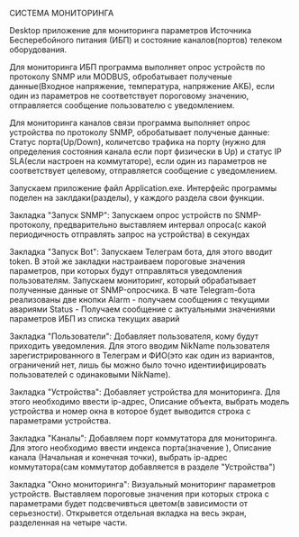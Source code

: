 СИСТЕМА МОНИТОРИНГА

Desktop приложение для мониторинга параметров Источника Бесперебойного питания (ИБП) и состояние каналов(портов) телеком оборудования.

Для мониторинга ИБП программа выполняет опрос устройств по протоколу SNMP или MODBUS, обробатывает полученые данные(Входное напряжение, температура, напряжение АКБ), если один из параметров не соответствует пороговому значению, отправляется сообщение пользователю с уведомлением.

Для мониторинга каналов связи программа выполняет опрос устройства по протоколу SNMP, обробатывает полученые данные: Статус порта(Up/Down), количетсво трафика на порту (нужно для определения состояния канала если порт физически в Up) и статус IP SLA(если настроен на коммутаторе), если один из параметров не соответствует целевому, отправляется сообщение с уведомлением.

Запускаем приложение файл Application.exe. Интерфейс программы поделен на заклдаки(разделы), у каждого раздела свои функции.

Закладка "Запуск SNMP": Запускаем опрос устройств по SNMP-протоколу, предварительно выставляем интервал опроса(с какой периодичность отправлять запрос на устройства) в секундах

Закладка "Запуск Bot": Запускаем Телеграм бота, для этого вводит token. В этой же закладки настраиваем пороговые значения параметров, при которых будут отправляться уведомления пользователям. Запускаем мониторинг, который обрабатывает полученные данные от SNMP-опросчика. 
В чате Telegram-бота реализованы две кнопки Alarm - получаем сообщения с текущими авариями Status - Получаем сообщение с актуальными значениями параметров ИБП из списка текущих аварий

Закладка "Пользователи": Добавляет пользователя, кому будут приходить уведомления. Для этого вводим NikName пользователя зарегистрированного в Телеграм и ФИО(это как один из вариантов, ограничений нет, лишь бы можно было точно идентиифицировать пользователей с одинаковыми NikName).

Закладка "Устройства": Добавляет устройства для мониторинга. Для этого необходимо ввести ip-адрес, Описание объекта, выбрать модель устройства и номер окна в которое будет выводится строка с параметрами устройства.

Закладка "Каналы": Добавляем порт коммутатора для мониторинга. Для этого необходимо ввести индекса порта(значение ), Описание канала (Начальная и конечная точки), выбрать ip-адрес коммутатора(сам коммутатор добавляется в разделе "Устройства")

Закладка "Окно мониторинга": Визуальный мониторинг параметров устройств. Выставляем пороговые значения при которых строка с параметрами будет подсвечивться цветом(в зависимости от серьезности). Открывется отдельная вкладка на весь экран, разделенная на четыре части.
